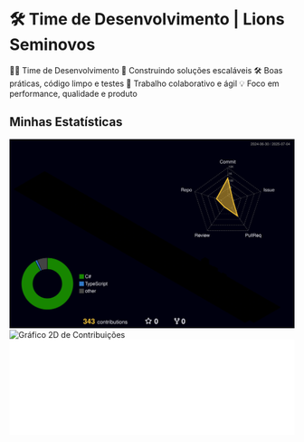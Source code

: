 # 🛠️ Time de Desenvolvimento | Lions Seminovos

👨‍💻 Time de Desenvolvimento 
🚀 Construindo soluções escaláveis 
🛠️ Boas práticas, código limpo e testes 
🤝 Trabalho colaborativo e ágil 
💡 Foco em performance, qualidade e produto 

## Minhas Estatísticas

![Gráfico 3D de Contribuições](profile-3d-contrib/profile-night-rainbow.svg)
![Gráfico 2D de Contribuições](profile-3d-contrib/profile-3d-contrib.svg)
![Minhas Métricas GitHub](metrics.svg)
